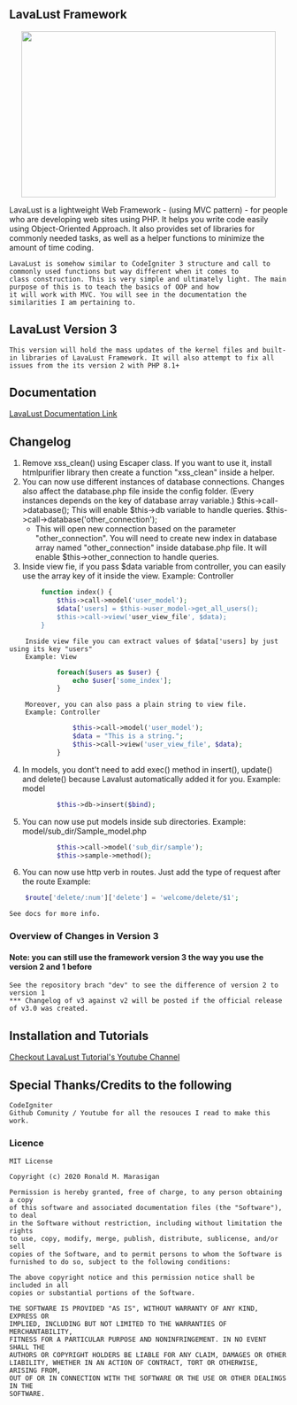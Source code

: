 ## LavaLust Framework
<p align="center"><img width="460" height="300" src="https://github.com/ronmarasigan/LavaLust-Docs/tree/master/assets/images/logo1.png?raw=true"></p>
    LavaLust is a lightweight Web Framework - (using MVC pattern) - for people who are developing web sites using PHP. It helps
    you write code easily using Object-Oriented Approach. It also provides set of libraries for commonly needed tasks, as well as
    a helper functions to minimize the amount of time coding.

    LavaLust is somehow similar to CodeIgniter 3 structure and call to commonly used functions but way different when it comes to
    class construction. This is very simple and ultimately light. The main purpose of this is to teach the basics of OOP and how
    it will work with MVC. You will see in the documentation the similarities I am pertaining to.

## LavaLust Version 3

    This version will hold the mass updates of the kernel files and built-in libraries of LavaLust Framework. It will also attempt to fix all issues from the its version 2 with PHP 8.1+

## Documentation

[LavaLust Documentation Link](https://lavalust.netlify.app)

## Changelog

1. Remove xss_clean() using Escaper class. If you want to use it, install htmlpurifier library then
   create a function "xss_clean" inside a helper.
2. You can now use different instances of database connections. Changes also affect
   the database.php file inside the config folder. (Every instances depends on the key of database array
   variable.)
   $this->call->database();
   This will enable $this->db variable to handle queries.
   $this->call->database('other_connection');
   * This will open new connection based on the parameter "other_connection". You will
   need to create new index in database array named "other_connection" inside database.php
   file. It will enable $this->other_connection to handle queries.
3. Inside view fie, if you pass $data variable from controller, you can easily use the array key of
   it inside the view.
   Example: Controller

```php
        function index() {
            $this->call->model('user_model');
            $data['users] = $this->user_model->get_all_users();
            $this->call->view('user_view_file', $data);
        }
```

        Inside view file you can extract values of $data['users] by just using its key "users"
        Example: View

```php
            foreach($users as $user) {
                echo $user['some_index'];
            }
```

        Moreover, you can also pass a plain string to view file.
        Example: Controller

```php function index() {
                $this->call->model('user_model');
                $data = "This is a string.";
                $this->call->view('user_view_file', $data);
            }
```

4. In models, you dont't need to add exec() method in insert(), update() and delete() because Lavalust
        automatically added it for you.
    Example: model
```php
            $this->db->insert($bind);
```
5. You can now use put models inside sub directories.
    Example: model/sub_dir/Sample_model.php
```php
            $this->call->model('sub_dir/sample');
            $this->sample->method();
```
6. You can now use http verb in routes. Just add the type of request after the route
    Example: 
```php
    $route['delete/:num']['delete'] = 'welcome/delete/$1';
```
    See docs for more info.

### Overview of Changes in Version 3

#### Note: you can still use the framework version 3 the way you use the version 2 and 1 before

    See the repository brach "dev" to see the difference of version 2 to version 1
    *** Changelog of v3 against v2 will be posted if the official release of v3.0 was created.

## Installation and Tutorials

[Checkout LavaLust Tutorial's Youtube Channel](https://youtube.com/ronmarasigan)

## Special Thanks/Credits to the following

    CodeIgniter
    Github Comunity / Youtube for all the resouces I read to make this work.

### Licence

    MIT License

    Copyright (c) 2020 Ronald M. Marasigan

    Permission is hereby granted, free of charge, to any person obtaining a copy
    of this software and associated documentation files (the "Software"), to deal
    in the Software without restriction, including without limitation the rights
    to use, copy, modify, merge, publish, distribute, sublicense, and/or sell
    copies of the Software, and to permit persons to whom the Software is
    furnished to do so, subject to the following conditions:

    The above copyright notice and this permission notice shall be included in all
    copies or substantial portions of the Software.

    THE SOFTWARE IS PROVIDED "AS IS", WITHOUT WARRANTY OF ANY KIND, EXPRESS OR
    IMPLIED, INCLUDING BUT NOT LIMITED TO THE WARRANTIES OF MERCHANTABILITY,
    FITNESS FOR A PARTICULAR PURPOSE AND NONINFRINGEMENT. IN NO EVENT SHALL THE
    AUTHORS OR COPYRIGHT HOLDERS BE LIABLE FOR ANY CLAIM, DAMAGES OR OTHER
    LIABILITY, WHETHER IN AN ACTION OF CONTRACT, TORT OR OTHERWISE, ARISING FROM,
    OUT OF OR IN CONNECTION WITH THE SOFTWARE OR THE USE OR OTHER DEALINGS IN THE
    SOFTWARE.
